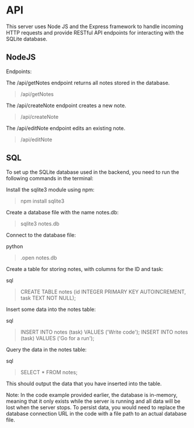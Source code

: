 # API

This server uses Node JS and the Express framework to handle incoming HTTP requests and provide RESTful API endpoints for interacting with the SQLite database. 

## NodeJS

Endpoints:

The /api/getNotes endpoint returns all notes stored in the database.

>/api/getNotes

The /api/createNote endpoint creates a new note.

>/api/createNote

The /api/editNote endpoint edits an existing note.

>/api/editNote




## SQL

To set up the SQLite database used in the backend, you need to run the following commands in the terminal:

Install the sqlite3 module using npm:

>npm install sqlite3

Create a database file with the name notes.db:

>sqlite3 notes.db

Connect to the database file:

python

>.open notes.db

Create a table for storing notes, with columns for the ID and task:

sql

>CREATE TABLE notes (id INTEGER PRIMARY KEY AUTOINCREMENT, task TEXT NOT NULL);

Insert some data into the notes table:

sql

>INSERT INTO notes (task) VALUES ('Write code');
>INSERT INTO notes (task) VALUES ('Go for a run');

Query the data in the notes table:

sql

>SELECT * FROM notes;

This should output the data that you have inserted into the table.

Note: In the code example provided earlier, the database is in-memory, meaning that it only exists while the server is running and all data will be lost when the server stops. To persist data, you would need to replace the database connection URL in the code with a file path to an actual database file.
